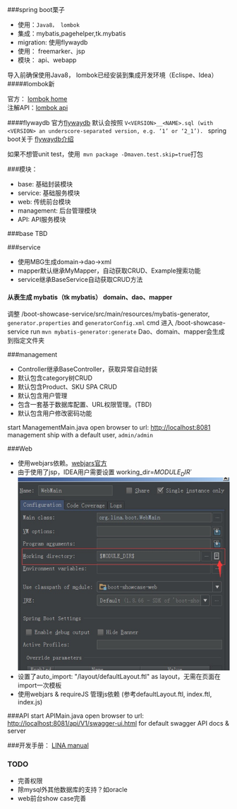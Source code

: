 ###spring boot栗子

- 使用：`Java8， lombok`
- 集成：mybatis,pagehelper,tk.mybatis
- migration: 使用flywaydb
- 使用： freemarker、jsp
- 模块： api、webapp

导入前确保使用Java8， lombok已经安装到集成开发环境（Eclispe、Idea）
#####lombok新

 官方： [lombok home](https://projectlombok.org/)   
 注解API：[lombok api](https://projectlombok.org/features/index.html)
 
####flywaydb
  官方[flywaydb](https://flywaydb.org/documentation/migration/)
  默认会按照 
  `V<VERSION>__<NAME>.sql (with <VERSION> an underscore-separated version, e.g. ‘1’ or ‘2_1’). `
  spring boot关于
  [flywaydb介绍](https://docs.spring.io/spring-boot/docs/current/reference/html/howto-database-initialization.html#howto-execute-flyway-database-migrations-on-startup)
  
如果不想管unit test，使用` mvn package -Dmaven.test.skip=true`打包

###模块： 
+  base:        基础封装模块
+  service:     基础服务模块
+  web:         传统前台模块
+  management:  后台管理模块
+  API:         API服务模块

###base
TBD

###service
- 使用MBG生成domain->dao->xml
- mapper默认继承MyMapper，自动获取CRUD、Example搜索功能
- service继承BaseService自动获取CRUD方法

#### 从表生成 mybatis（tk mybatis） domain、dao、mapper

 调整 /boot-showcase-service/src/main/resources/mybatis-generator,
  `generator.properties` and `generatorConfig.xml`
 cmd 进入 /boot-showcase-service
 run `mvn mybatis-generator:generate`
 Dao、domain、mapper会生成到指定文件夹
 
###management
- Controller继承BaseController，获取异常自动封装
- 默认包含category树CRUD
- 默认包含Product、SKU SPA CRUD
- 默认包含用户管理
- 包含一套基于数据库配置、URL权限管理。(TBD)
- 默认包含用户修改密码功能

start ManagementMain.java
open browser to url:
[http://localhost:8081](http://localhost:8081)
management ship with a default user, `admin/admin`

###Web
- 使用webjars依赖。[webjars官方](http://www.webjars.org/classic)
- 由于使用了jsp，IDEA用户需要设置 working_dir=$MODULE_DIR$` 
![working dir设置](/docs/img/working-directory.jpg)
- 设置了auto_import: "/layout/defaultLayout.ftl" as layout，无需在页面在import一次模板
- 使用webjars & requireJS 管理js依赖 (参考defaultLayout.ftl, index.ftl, index.js)

###API
start APIMain.java
open browser to url:
   [http://localhost:8081/api/V1/swagger-ui.html](http://localhost:8081/api/V1/swagger-ui.html)
   for default swagger API docs & server
   
   
###开发手册：
[LINA manual](https://flian.gitbooks.io/lina/content/)
 
### TODO
+ 完善权限
+ 除mysql外其他数据库的支持？如oracle
+ web前台show case完善